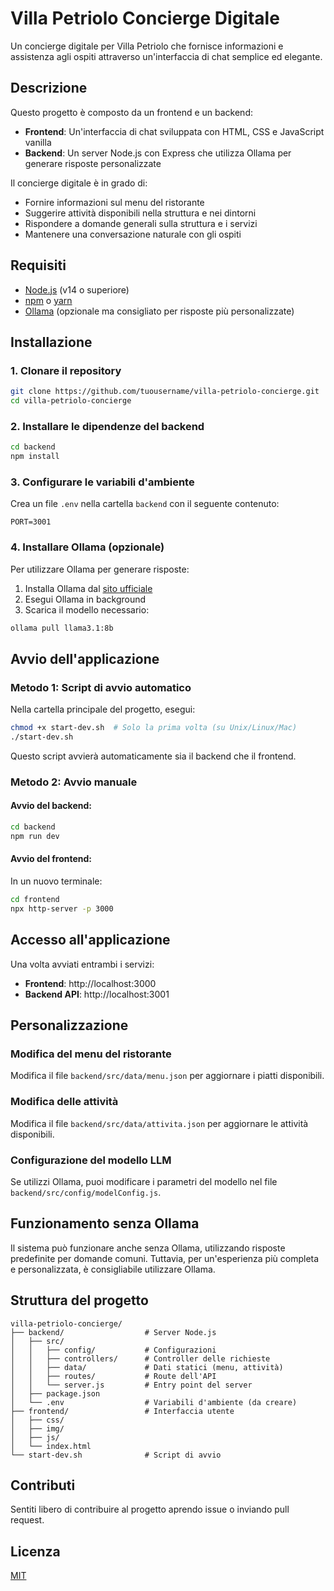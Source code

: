 # Villa Petriolo Concierge Digitale

Un concierge digitale per Villa Petriolo che fornisce informazioni e assistenza agli ospiti attraverso un'interfaccia di chat semplice ed elegante.

## Descrizione

Questo progetto è composto da un frontend e un backend:
- **Frontend**: Un'interfaccia di chat sviluppata con HTML, CSS e JavaScript vanilla
- **Backend**: Un server Node.js con Express che utilizza Ollama per generare risposte personalizzate

Il concierge digitale è in grado di:
- Fornire informazioni sul menu del ristorante
- Suggerire attività disponibili nella struttura e nei dintorni
- Rispondere a domande generali sulla struttura e i servizi
- Mantenere una conversazione naturale con gli ospiti

## Requisiti

- [Node.js](https://nodejs.org/) (v14 o superiore)
- [npm](https://www.npmjs.com/) o [yarn](https://yarnpkg.com/)
- [Ollama](https://ollama.ai/) (opzionale ma consigliato per risposte più personalizzate)

## Installazione

### 1. Clonare il repository

```bash
git clone https://github.com/tuousername/villa-petriolo-concierge.git
cd villa-petriolo-concierge
```

### 2. Installare le dipendenze del backend

```bash
cd backend
npm install
```

### 3. Configurare le variabili d'ambiente

Crea un file `.env` nella cartella `backend` con il seguente contenuto:

```
PORT=3001
```

### 4. Installare Ollama (opzionale)

Per utilizzare Ollama per generare risposte:

1. Installa Ollama dal [sito ufficiale](https://ollama.ai/)
2. Esegui Ollama in background
3. Scarica il modello necessario:

```bash
ollama pull llama3.1:8b
```

## Avvio dell'applicazione

### Metodo 1: Script di avvio automatico

Nella cartella principale del progetto, esegui:

```bash
chmod +x start-dev.sh  # Solo la prima volta (su Unix/Linux/Mac)
./start-dev.sh
```

Questo script avvierà automaticamente sia il backend che il frontend.

### Metodo 2: Avvio manuale

#### Avvio del backend:

```bash
cd backend
npm run dev
```

#### Avvio del frontend:

In un nuovo terminale:

```bash
cd frontend
npx http-server -p 3000
```

## Accesso all'applicazione

Una volta avviati entrambi i servizi:

- **Frontend**: http://localhost:3000
- **Backend API**: http://localhost:3001

## Personalizzazione

### Modifica del menu del ristorante

Modifica il file `backend/src/data/menu.json` per aggiornare i piatti disponibili.

### Modifica delle attività

Modifica il file `backend/src/data/attivita.json` per aggiornare le attività disponibili.

### Configurazione del modello LLM

Se utilizzi Ollama, puoi modificare i parametri del modello nel file `backend/src/config/modelConfig.js`.

## Funzionamento senza Ollama

Il sistema può funzionare anche senza Ollama, utilizzando risposte predefinite per domande comuni. Tuttavia, per un'esperienza più completa e personalizzata, è consigliabile utilizzare Ollama.

## Struttura del progetto

```
villa-petriolo-concierge/
├── backend/                  # Server Node.js
│   ├── src/
│   │   ├── config/           # Configurazioni
│   │   ├── controllers/      # Controller delle richieste
│   │   ├── data/             # Dati statici (menu, attività)
│   │   ├── routes/           # Route dell'API
│   │   └── server.js         # Entry point del server
│   ├── package.json
│   └── .env                  # Variabili d'ambiente (da creare)
├── frontend/                 # Interfaccia utente
│   ├── css/
│   ├── img/
│   ├── js/
│   └── index.html
└── start-dev.sh              # Script di avvio
```

## Contributi

Sentiti libero di contribuire al progetto aprendo issue o inviando pull request.

## Licenza

[MIT](LICENSE)